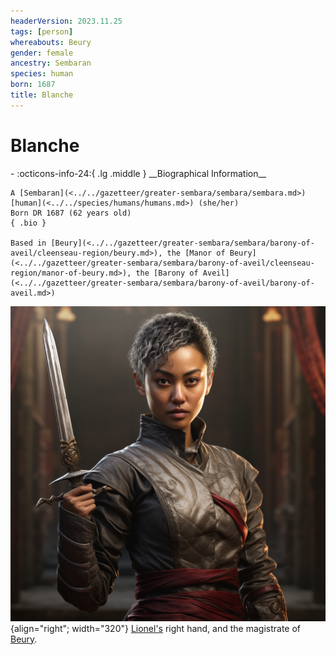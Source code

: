 ```yaml
---
headerVersion: 2023.11.25
tags: [person]
whereabouts: Beury
gender: female
ancestry: Sembaran
species: human
born: 1687
title: Blanche
---
```

# Blanche
<div class="grid cards ext-narrow-margin ext-one-column" markdown>
- :octicons-info-24:{ .lg .middle } __Biographical Information__

    A [Sembaran](<../../gazetteer/greater-sembara/sembara/sembara.md>) [human](<../../species/humans/humans.md>) (she/her)  
    Born DR 1687 (62 years old)  
    { .bio }

    Based in [Beury](<../../gazetteer/greater-sembara/sembara/barony-of-aveil/cleenseau-region/beury.md>), the [Manor of Beury](<../../gazetteer/greater-sembara/sembara/barony-of-aveil/cleenseau-region/manor-of-beury.md>), the [Barony of Aveil](<../../gazetteer/greater-sembara/sembara/barony-of-aveil/barony-of-aveil.md>)
</div>


![Blanche of Beury](../../assets/blanche-of-beury.png){align="right"; width="320"} [Lionel's](<./lionel-mortagne.md>) right hand, and the magistrate of [Beury](<../../gazetteer/greater-sembara/sembara/barony-of-aveil/cleenseau-region/beury.md>). 
